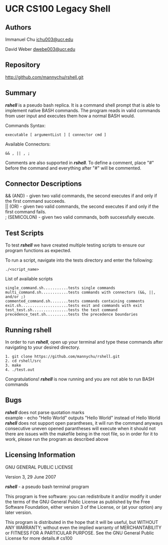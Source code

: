 UCR CS100 Legacy Shell
================

Authors
-------
Immanuel Chu
ichu003@ucr.edu

David Weber 
dwebe003@ucr.edu

Repository
--------
http://github.com/mannychu/rshell.git

Summary
--------
***rshell*** is a pseudo bash replica. It is a command shell prompt that is able to 
implement native BASH commands. The program reads in valid commands from user input
and executes them how a normal BASH would.

Commands Syntax:
```
executable [ argumentList ] [ connector cmd ]
```
Available Connectors:
```
&& , || , ;
```
Comments are also supported in ***rshell***. 
To define a comment, place "#" before the command and everything after "#" will be commented.

Connector Descriptions
--------
&& (AND) - given two valid commands, the second executes if and only if the first command succeeds. <br/>
|| (OR) - given two valid commands, the second executes if and only if the first command fails.
<br/>
; (SEMICOLON) - given two valid commands, both successfully execute.<br/>

Test Scripts
--------
To test ***rshell*** we have created multiple testing scripts to ensure our program functions as expected. 

To run a script, navigate into the tests directory and enter the following:
```
./<script_name>
```
List of available scripts

```
single_command.sh...........tests single commands
multi_command.sh............tests commands with connectors (&&, ||, and/or ;)
commented_command.sh........tests commands containing comments
exit.sh.....................tests exit and commands with exit
test_test.sh................tests the test command
precedence_test.sh..........tests the precedence boundaries
```

Running rshell
--------
In order to run ***rshell***, open up your terminal and type these commands after navigating
to your desired directory.
```
1. git clone https://github.com/mannychu/rshell.git
2. cd rshell/src
3. make
4. ./test.out
```
Congratulations! ***rshell*** is now running and you are not able to run BASH commands


Bugs
--------
***rshell*** does not parse quotation marks
<br /> example - echo "Hello World" outputs "Hello World" instead of Hello World
<br /> ***rshell*** does not support open parantheses, it will run the command anyways
<br /> consecutive uneven opened parantheses will execute when it should not
<br /> there are issues with the makefile being in the root file, so in order for it to work, please run the program as described above

Licensing Information
--------
GNU GENERAL PUBLIC LICENSE

Version 3, 29 June 2007

***rshell*** - a pseudo bash terminal program

This program is free software: you can redistribute it and/or modify
it under the terms of the GNU General Public License as published by
the Free Software Foundation, either version 3 of the License, or
(at your option) any later version.

This program is distributed in the hope that it will be useful,
but WITHOUT ANY WARRANTY; without even the implied warranty of
MERCHANTABILITY or FITNESS FOR A PARTICULAR PURPOSE.  See the
GNU General Public License for more details.# cs100
